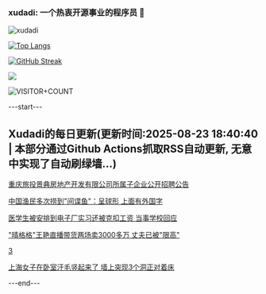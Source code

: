 ### xudadi: 一个热衷开源事业的程序员 👋

![xudadi](https://github-readme-stats-git-masterorgs-github-readme-stats-team.vercel.app/api?username=xudadi)

[![Top Langs](https://github-readme-stats.vercel.app/api/top-langs/?username=xudadi)](https://github.com/anuraghazra/github-readme-stats)

[![GitHub Streak](https://streak-stats.demolab.com?user=xudadi&locale=zh_Hans)](https://git.io/streak-stats)

![](https://raw.githubusercontent.com/xudadi/xudadi/main/assets/github-contribution-grid-snake.svg)

![VISITOR+COUNT](https://komarev.com/ghpvc/?username=xudadi&label=VISITOR+COUNT)


---start---

## Xudadi的每日更新(更新时间:2025-08-23 18:40:40 | 本部分通过Github Actions抓取RSS自动更新, 无意中实现了自动刷绿墙...)

[重庆旅投景典房地产开发有限公司所属子企业公开招聘公告](https://www.gongkaoleida.com/article/2582972)

[中国渔民多次捞到"间谍鱼"：呈球形 上面有外国字](https://m.163.com/news/article/K7IDF1K10514R9OJ.html)

[医学生被安排到电子厂实习还被克扣工资 当事学校回应](https://m.163.com/news/article/K7JHTV32053469LG.html)

["晴格格"王艳直播带货两场卖3000多万 丈夫已被"限高"](https://m.163.com/news/article/K7JEO8JT0512B07B.html)

[3](https://m.163.com/touch/news/sub/domestic)

[上海女子在卧室汗毛竖起来了 墙上突现3个洞正对着床](https://m.163.com/news/article/K7JHB0M0053469LG.html)

---end---

